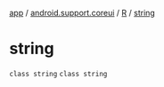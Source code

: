 [app](../../../index.md) / [android.support.coreui](../../index.md) / [R](../index.md) / [string](./index.md)

# string

`class string`
`class string`